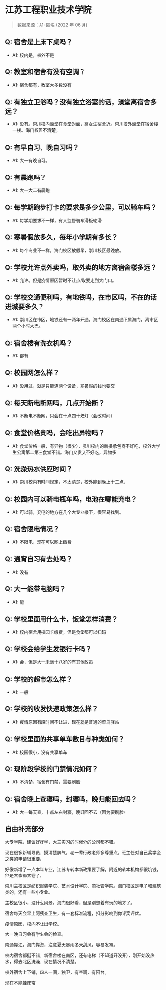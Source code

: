 # 江苏工程职业技术学院

> 数据来源：A1: 匿名 (2022 年 06 月)

## Q: 宿舍是上床下桌吗？

- A1: 校内是，校外不是

## Q: 教室和宿舍有没有空调？

- A1: 宿舍都有，教室大多数没有

## Q: 有独立卫浴吗？没有独立浴室的话，澡堂离宿舍多远？

- A1: 没有。崇川校内澡堂在食堂对面，离女生宿舍近。崇川校外澡堂在宿舍楼一楼。海门校区不清楚。

## Q: 有早自习、晚自习吗？

- A1: 大一有晚自习。

## Q: 有晨跑吗？

- A1: 大一大二有晨跑

## Q: 每学期跑步打卡的要求是多少公里，可以骑车吗？

- A1: 每学期要求不一样，有人监督骑车滑板轮滑

## Q: 寒暑假放多久，每年小学期有多长？

- A1: 每个专业不一样，海门校区放假早，崇川校区最晚放。

## Q: 学校允许点外卖吗，取外卖的地方离宿舍楼多远？

- A1: 允许。但是疫情原因暂时不让点/取要走到大门口。

## Q: 学校交通便利吗，有地铁吗，在市区吗，不在的话进城要多久？

- A1: 崇川区在市区，地铁还有一两年开通。海门校区在南通下属海门，离市区两个小时大巴。

## Q: 宿舍楼有洗衣机吗？

- A1: 都有

## Q: 校园网怎么样？

- A1: 没用过，就是只能连两个设备，寒暑假的钱也要交

## Q: 每天断电断网吗，几点开始断？

- A1: 不断电不断网，只会在十点四十熄灯（会改时间）

## Q: 食堂价格贵吗，会吃出异物吗？

- A1: 食堂价格一般，有异物（很少），崇川校内的新换承包商不好吃，校外大学生公寓第二第三食堂不错。海门又贵又不好吃，异物多

## Q: 洗澡热水供应时间？

- A1: 崇川校内有时间规定，不太清楚，校外能到晚上十二点。

## Q: 校园内可以骑电瓶车吗，电池在哪能充电？

- A1: 可以骑，充电的地方在几个大专业楼下，很容易找到。

## Q: 宿舍限电情况？

- A1: 不限电，现在可以网上缴费

## Q: 通宵自习有去处吗？

- A1: 没有

## Q: 大一能带电脑吗？

- A1: 能

## Q: 学校里面用什么卡，饭堂怎样消费？

- A1: 校内宿舍用校园卡缴费，但是食堂都可以扫码

## Q: 学校会给学生发银行卡吗？

- A1: 会，但是大一未满十八岁的有其他政策

## Q: 学校的超市怎么样？

- A1: 一般

## Q: 学校的收发快递政策怎么样？

- A1: 疫情原因有段时间不让进，现在就是普通的菜鸟驿站

## Q: 学校里面的共享单车数目与种类如何？

- A1: 校园很小，没有共享单车

## Q: 现阶段学校的门禁情况如何？

- A1: 不清楚，宿舍有门禁，需要刷脸

## Q: 宿舍晚上查寝吗，封寝吗，晚归能回去吗？

- A1: 大一每天查，十点左右封寝，晚归回不去（因为要刷脸）

## 自由补充部分

大专学院，建议好好学，大三实习的时候分的公司都不错。

现在很多新辅导员，摸清楚脾气，老一辈行政老师多尊重点，班主任对自己奖学金之类的申请很重要。

好像新增了一点本科专业，江苏专转本新政策要了解，附近的转本机构都很坑钱，但是大家都太卷了。

崇川主校区是纺织服装学院、艺术设计学院、商社管学院。海门校区是电子和建筑类的，还有一些小专业。

主校区很小，没什么风景。海门很好看，但是别想着有玩的地方了。

宿舍每天会早上阿姨查卫生，有一套标准流程，扣分影响到你评奖评优。

疫情原因，校内不让出学校。

大一晚自习会有学生会的检查。

南通靠江，海门靠海，注意夏天暴雨冬天刮风，容易发霉。

校内宿舍都挺不错，新宿舍楼在南区，还有电梯（不知道开没开），刚开始没热水，得去北区洗澡，现在情况不清楚。

校外宿舍上下铺，四人一间，独卫，有空调，有阳台。

现在不能挂床帘